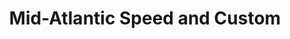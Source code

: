 ---
title: "Mid-Atlantic Speed and Custom"
url: /boyce/mid-atlantic-speed-and-custom/
shop: car repair
---